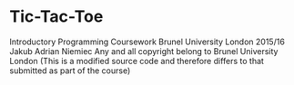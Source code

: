 # Tic-Tac-Toe

Introductory Programming Coursework
Brunel University London 2015/16
Jakub Adrian Niemiec
Any and all copyright belong to Brunel University London
(This is a modified source code and therefore differs to that submitted as part of the course)

